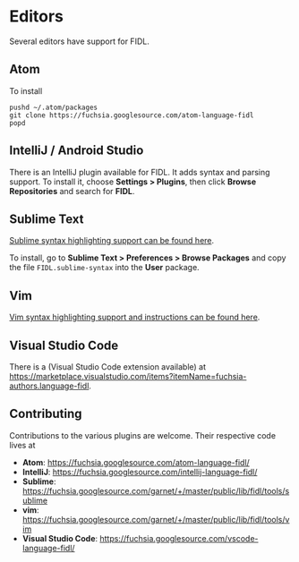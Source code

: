 # Editors

Several editors have support for FIDL.

## Atom

To install

    pushd ~/.atom/packages
    git clone https://fuchsia.googlesource.com/atom-language-fidl
    popd

## IntelliJ / Android Studio

There is an IntelliJ plugin available for FIDL.  It adds syntax and parsing
support.  To install it, choose **Settings > Plugins**, then click **Browse
Repositories** and search for **FIDL**.

## Sublime Text

[Sublime syntax highlighting support can be found here](https://fuchsia.googlesource.com/garnet/+/master/public/lib/fidl/tools/sublime).

To install, go to **Sublime Text > Preferences > Browse Packages** and copy the
file ``FIDL.sublime-syntax`` into the **User** package.

## Vim

[Vim syntax highlighting support and instructions can be found here](https://fuchsia.googlesource.com/garnet/+/master/public/lib/fidl/tools/vim).

## Visual Studio Code

There is a (Visual Studio Code extension available) at
<https://marketplace.visualstudio.com/items?itemName=fuchsia-authors.language-fidl>.

## Contributing

Contributions to the various plugins are welcome. Their respective code lives at

* **Atom**: <https://fuchsia.googlesource.com/atom-language-fidl/>
* **IntelliJ**: <https://fuchsia.googlesource.com/intellij-language-fidl/>
* **Sublime**: <https://fuchsia.googlesource.com/garnet/+/master/public/lib/fidl/tools/sublime>
* **vim**: <https://fuchsia.googlesource.com/garnet/+/master/public/lib/fidl/tools/vim>
* **Visual Studio Code**: <https://fuchsia.googlesource.com/vscode-language-fidl/>

